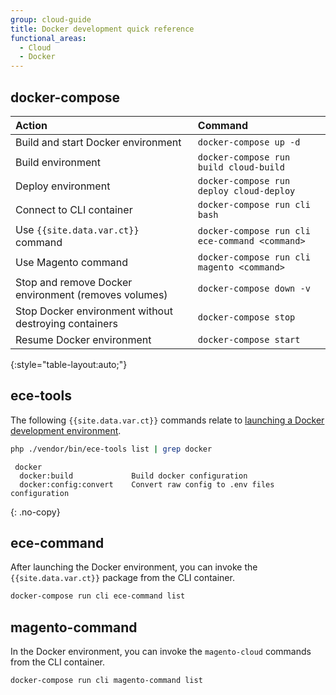 ```yaml
---
group: cloud-guide
title: Docker development quick reference
functional_areas:
  - Cloud
  - Docker
---
```


## docker-compose

Action | Command
:----- | :------
Build and start Docker environment | `docker-compose up -d`
Build environment | `docker-compose run build cloud-build`
Deploy environment | `docker-compose run deploy cloud-deploy`
Connect to CLI container | `docker-compose run cli bash`
Use `{{site.data.var.ct}}` command | `docker-compose run cli ece-command <command>`
Use Magento command | `docker-compose run cli magento <command>`
Stop and remove Docker environment (removes volumes) | `docker-compose down -v`
Stop Docker environment without destroying containers | `docker-compose stop`
Resume Docker environment | `docker-compose start`
{:style="table-layout:auto;"}

## ece-tools

The following `{{site.data.var.ct}}` commands relate to [launching a Docker development environment]({{page.baseurl}}/cloud/docker/docker-config.html).

```bash
php ./vendor/bin/ece-tools list | grep docker
```

```terminal
 docker
  docker:build             Build docker configuration
  docker:config:convert    Convert raw config to .env files configuration
```
{: .no-copy}

## ece-command

After launching the Docker environment, you can invoke the `{{site.data.var.ct}}` package from the CLI container.

```bash
docker-compose run cli ece-command list
```

## magento-command

In the Docker environment, you can invoke the `magento-cloud` commands from the CLI container.

```bash
docker-compose run cli magento-command list
```